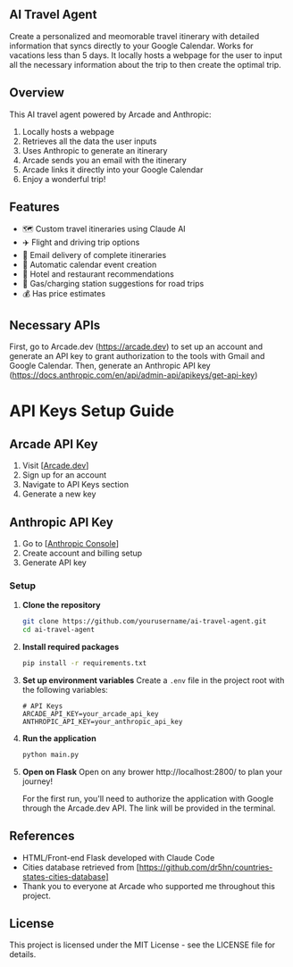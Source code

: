 ## AI Travel Agent
Create a personalized and meomorable travel itinerary with detailed information that syncs directly to your Google Calendar. Works for vacations less than 5 days. It locally hosts a webpage for the user to input all the necessary information about the trip to then create the optimal trip. 

## Overview
This AI travel agent powered by Arcade and Anthropic: 

1. Locally hosts a webpage
2. Retrieves all the data the user inputs
3. Uses Anthropic to generate an itinerary
4. Arcade sends you an email with the itinerary
5. Arcade links it directly into your Google Calendar
6. Enjoy a wonderful trip!

## Features
- 🗺️ Custom travel itineraries using Claude AI
- ✈️ Flight and driving trip options  
- 📧 Email delivery of complete itineraries
- 📅 Automatic calendar event creation
- 🏨 Hotel and restaurant recommendations
- 🚗 Gas/charging station suggestions for road trips
- 💰 Has price estimates

## Necessary APIs
First, go to Arcade.dev (https://arcade.dev) to set up an account and generate an API key to grant authorization to the tools with Gmail and Google Calendar. 
Then, generate an Anthropic API key (https://docs.anthropic.com/en/api/admin-api/apikeys/get-api-key)

# API Keys Setup Guide

## Arcade API Key
1. Visit [[Arcade.dev](https://arcade.dev)]
2. Sign up for an account
3. Navigate to API Keys section
4. Generate a new key

## Anthropic API Key
1. Go to [[Anthropic Console](https://docs.anthropic.com/en/api/admin-api/apikeys/get-api-key)]
2. Create account and billing setup
3. Generate API key

### Setup

1. **Clone the repository**
   ```bash
   git clone https://github.com/yourusername/ai-travel-agent.git
   cd ai-travel-agent


   ```

2. **Install required packages**
   ```bash
   pip install -r requirements.txt
   ```

3. **Set up environment variables**
   Create a `.env` file in the project root with the following variables:
   ```
   # API Keys
   ARCADE_API_KEY=your_arcade_api_key
   ANTHROPIC_API_KEY=your_anthropic_api_key
   
   ```

4. **Run the application**
   ```bash
   python main.py
   ```

5. **Open on Flask**
  Open on any brower http://localhost:2800/ to plan your journey!

   For the first run, you'll need to authorize the application with Google through the Arcade.dev API. The link will be provided in the terminal.


## References

- HTML/Front-end Flask developed with Claude Code
- Cities database retrieved from [https://github.com/dr5hn/countries-states-cities-database]
- Thank you to everyone at Arcade who supported me throughout this project. 

## License
This project is licensed under the MIT License - see the LICENSE file for details.

